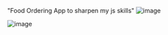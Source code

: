 "Food Ordering App to sharpen my js skills" 
![image](https://github.com/user-attachments/assets/ad1b2888-7aed-4ec8-942b-0af99c9b5b9b)

![image](https://github.com/user-attachments/assets/dd95a82a-5cf0-47b4-9f4c-b16dba38b6bb)
